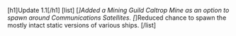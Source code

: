 [h1]Update 1.1[/h1]
[list]
[*]Added a Mining Guild Caltrop Mine as an option to spawn around Communications Satellites.
[*]Reduced chance to spawn the mostly intact static versions of various ships.
[/list]
